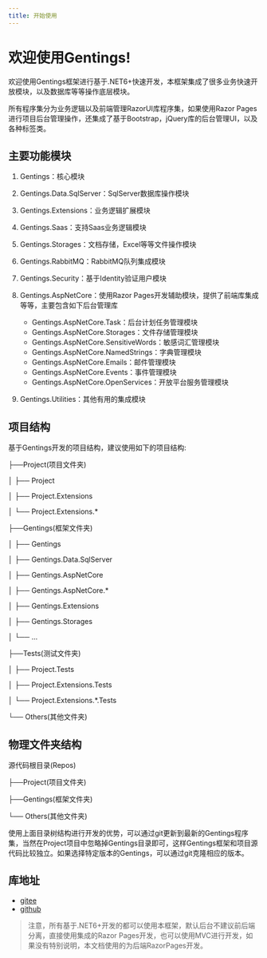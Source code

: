```yaml
---
title: 开始使用
---
```


# 欢迎使用Gentings!

欢迎使用Gentings框架进行基于.NET6+快速开发，本框架集成了很多业务快速开放模块，以及数据库等等操作底层模块。

所有程序集分为业务逻辑以及前端管理RazorUI库程序集，如果使用Razor Pages进行项目后台管理操作，还集成了基于Bootstrap，jQuery库的后台管理UI，以及各种标签类。

## 主要功能模块

1. Gentings：核心模块
2. Gentings.Data.SqlServer：SqlServer数据库操作模块
3. Gentings.Extensions：业务逻辑扩展模块
4. Gentings.Saas：支持Saas业务逻辑模块
5. Gentings.Storages：文档存储，Excel等等文件操作模块
6. Gentings.RabbitMQ：RabbitMQ队列集成模块
7. Gentings.Security：基于Identity验证用户模块
8. Gentings.AspNetCore：使用Razor Pages开发辅助模块，提供了前端库集成等等，主要包含如下后台管理库

    * Gentings.AspNetCore.Task：后台计划任务管理模块
    * Gentings.AspNetCore.Storages：文件存储管理模块
    * Gentings.AspNetCore.SensitiveWords：敏感词汇管理模块
    * Gentings.AspNetCore.NamedStrings：字典管理模块
    * Gentings.AspNetCore.Emails：邮件管理模块
    * Gentings.AspNetCore.Events：事件管理模块
    * Gentings.AspNetCore.OpenServices：开放平台服务管理模块

9. Gentings.Utilities：其他有用的集成模块

## 项目结构

基于Gentings开发的项目结构，建议使用如下的项目结构:

├──Project(项目文件夹)

│    ├── Project

│    ├── Project.Extensions

│    └── Project.Extensions.*

├──Gentings(框架文件夹)

│    ├── Gentings

│    ├── Gentings.Data.SqlServer

│    ├── Gentings.AspNetCore

│    ├── Gentings.AspNetCore.*

│    ├── Gentings.Extensions

│    ├── Gentings.Storages

│    └── ...

├──Tests(测试文件夹)

│    ├── Project.Tests

│    ├── Project.Extensions.Tests

│    └── Project.Extensions.*.Tests

└── Others(其他文件夹)

## 物理文件夹结构

源代码根目录(Repos)

├──Project(项目文件夹)

├──Gentings(框架文件夹)

└── Others(其他文件夹)

使用上面目录树结构进行开发的优势，可以通过git更新到最新的Gentings程序集，当然在Project项目中忽略掉Gentings目录即可，这样Gentings框架和项目源代码比较独立。如果选择特定版本的Gentings，可以通过git克隆相应的版本。

## 库地址

* [gitee](https://gitee.com/ydcl/gentings)
* [github](https://github.com/onetcore/gentings)

> 注意，所有基于.NET6+开发的都可以使用本框架，默认后台不建议前后端分离，直接使用集成的Razor Pages开发，也可以使用MVC进行开发，如果没有特别说明，本文档使用的为后端RazorPages开发。
